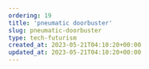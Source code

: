 ```yaml
---
ordering: 19
title: 'pneumatic doorbuster'
slug: pneumatic-doorbuster
type: tech-futurism
created_at: 2023-05-21T04:10:20+00:00
updated_at: 2023-05-21T04:10:20+00:00
---
```

